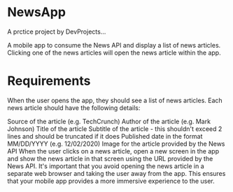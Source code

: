 # NewsApp
A prctice project by DevProjects...

A mobile app to consume the News API and display a list of news articles. Clicking one of the news articles will open the news article within the app.


# Requirements

When the user opens the app, they should see a list of news articles. Each news article should have the following details:

Source of the article (e.g. TechCrunch)
Author of the article (e.g. Mark Johnson)
Title of the article
Subtitle of the article - this shouldn't exceed 2 lines and should be truncated if it does
Published date in the format MM/DD/YYYY (e.g. 12/02/2020)
Image for the article provided by the News API
When the user clicks on a news article, open a new screen in the app and show the news article in that screen using the URL provided by the News API. It's important that you avoid opening the news article in a separate web browser and taking the user away from the app. This ensures that your mobile app provides a more immersive experience to the user.
